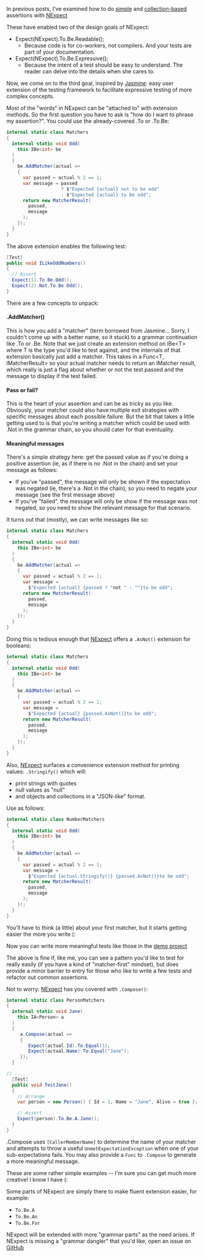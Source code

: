 In previous posts, I've examined how to do [simple](20170917_NExpectLevel1.md)
and [collection-based](20170917_NExpectLevel2.md) assertions with
[NExpect](https://github.com/fluffynuts/NExpect)

These have enabled two of the design goals of NExpect:

- Expect(NExpect).To.Be.Readable();
    - Because code is for co-workers, not compilers. And your tests are
    part of your documentation.
- Expect(NExpect).To.Be.Expressive();
    - Because the intent of a test should be easy to understand.
    The reader can delve into the details when she cares to.

Now, we come on to the third goal, inspired by [Jasmine]("https://jasmine.github.io/"):
easy user extension of the testing framework to facilitate expressive testing of more
complex concepts.

Most of the "words" in NExpect can be "attached to" with extension methods. So the first question you have to ask is "how do I want to phrase my assertion?". You could use the already-covered .To or .To.Be:
```csharp
internal static class Matchers
{
  internal static void Odd(
    this IBe<int> be
  )
  {
    be.AddMatcher(actual =>
    {
      var passed = actual % 2 == 1;
      var message = passed
                    ? $"Expected {actual} not to be odd"
                    : $"Expected {actual} to be odd";
      return new MatcherResult(
        passed,
        message
      );
    });
  }
}
```
The above extension enables the following test:
```csharp
[Test]
public void ILikeOddNumbers()
{
  // Assert
  Expect(1).To.Be.Odd();
  Expect(2).Not.To.Be.Odd();
}
```

There are a few concepts to unpack:
#### .AddMatcher()
This is how you add a "matcher" (term borrowed from Jasmine... Sorry, I couldn't come up with a
better name, so it stuck) to a grammar continuation like .To or .Be. Note that we just create an
extension method on IBe&lt;T&gt; where T is the type you'd like to test against, and the
internals of that extension basically just add a matcher. This takes in a Func&lt;T,
IMatcherResult&gt; so your actual matcher needs to return an IMatcher result, which really is
just a flag about whether or not the test passed and the message to display if the test failed.

#### Pass or fail?
This is the heart of your assertion and can be as tricky as you like. Obviously, your matcher
could also have multiple exit strategies with specific messages about each possible failure. But
the bit that takes a little getting used to is that you're writing a matcher which could be used
with .Not in the grammar chain, so you should cater for that eventuality.

#### Meaningful messages
There's a simple strategy here: get the passed value as if you're doing a positive assertion (ie,
as if there is no .Not in the chain) and set your message as follows:

- If you've "passed", the message will only be shown if the expectation was negated
    (ie, there's a .Not in the chain), so you need to negate your message (see the first message above)
- If you've "failed", the message will only be show if the message was _not_ negated,
    so you need to show the relevant message for that scenario.

It turns out that (mostly), we can write messages like so:
```csharp
internal static class Matchers
{
  internal static void Odd(
    this IBe<int> be
  )
  {
    be.AddMatcher(actual =>
    {
      var passed = actual % 2 == 1;
      var message =
        $"Expected {actual} {passed ? "not " : ""}to be odd";
      return new MatcherResult(
        passed,
        message
      );
    });
  }
}
```

Doing this is tedious enough that [NExpect](https://github.com/fluffynuts/NExpect) offers a
`.AsNot()` extension for booleans:
```csharp
internal static class Matchers
{
  internal static void Odd(
    this IBe<int> be
  )
  {
    be.AddMatcher(actual =>
    {
      var passed = actual % 2 == 1;
      var message =
        $"Expected {actual} {passed.AsNot()}to be odd";
      return new MatcherResult(
        passed,
        message
      );
    });
  }
}
```

Also, [NExpect](https://github.com/fluffynuts/NExpect) surfaces a convenience extension method
for printing values: `.Stringify()` which will:

- print strings with quotes
- null values as "null"
- and objects and collections in a "JSON-like" format.

Use as follows:

```csharp
internal static class NumberMatchers
{
  internal static void Odd(
    this IBe<int> be
  )
  {
    be.AddMatcher(actual =>
    {
      var passed = actual % 2 == 1;
      var message =
        $"Expected {actual.Stringify()} {passed.AsNot()}to be odd";
      return new MatcherResult(
        passed,
        message
      );
    });
  }
}
```

You'll have to think (a little) about your first matcher, but it starts getting easier the more you write (:

Now you can write more meaningful tests like those in the
[demo project](https://github.com/fluffynuts/NExpect.Demo/blob/master/src/NExpect.Demo.Tests/TestAnimalFactory.cs)

The above is fine if, like me, you can see a pattern you'd like to test for really easily (if you have a kind of "matcher-first" mindset), but does provide a minor
barrier to entry for those who like to write a few tests and refactor out common assertions.

Not to worry: [NExpect](https://github.com/fluffynuts/NExpect) has you covered with
`.Compose()`:

```csharp
internal static class PersonMatchers
{
  internal static void Jane(
    this IA<Person> a
  )
  {
     a.Compose(actual =>
     {
        Expect(actual.Id).To.Equal(1);
        Expect(actual.Name).To.Equal("Jane");
     });
  }

// ....
  [Test]
  public void TestJane()
  {
    // Arrange
    var person = new Person() { Id = 1, Name = "Jane", Alive = true };

    // Assert
    Expect(person).To.Be.A.Jane();
  }
}
```

.Compose uses `[CallerMemberName]` to determine the name of your matcher and attempts to throw a
useful `UnmetExpectationException` when one of your sub-expectations fails. You may also provide
a `Func` to `.Compose` to generate a more meaningful message.

These are some rather simple examples -- I'm sure you can get much more creative! I know I have (:

Some parts of NExpect are simply there to make fluent extension easier, for example:

- `To.Be.A`
- `To.Be.An`
- `To.Be.For`

NExpect will be extended with more "grammar parts" as the need arises. If NExpect is missing a
"grammar dangler" that you'd like, open an issue on
[GitHub](https://github.com/fluffynuts/NExpect)
